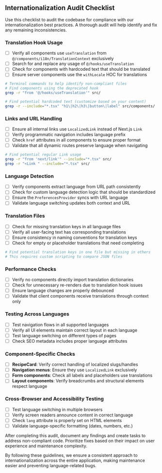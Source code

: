 ## Internationalization Audit Checklist

Use this checklist to audit the codebase for compliance with our internationalization best practices. A thorough audit will help identify and fix any remaining inconsistencies.

### Translation Hook Usage

- [ ] Verify all components use `useTranslation` from `@/components/i18n/TranslationContext` exclusively
- [ ] Search for and replace any usage of `@/hooks/useTranslation`
- [ ] Check for components with hardcoded text that should be translated
- [ ] Ensure server components use the `withLocale` HOC for translations

```bash
# Terminal commands to help identify non-compliant files
# Find components using the deprecated hook
grep -r "from '@/hooks/useTranslation'" src/

# Find potential hardcoded text (customize based on your content)
grep -r --include="*.tsx" "h1\|h2\|h3\|button\|label" src/components/
```

### Links and URL Handling

- [ ] Ensure all internal links use `LocalizedLink` instead of Next.js `Link`
- [ ] Verify programmatic navigation includes language prefix
- [ ] Check `href` attributes in all components to ensure proper format
- [ ] Validate that all dynamic routes preserve language when navigating

```bash
# Find potential regular Link usage
grep -r "from 'next/link'" --include="*.tsx" src/
grep -r "<Link " --include="*.tsx" src/
```

### Language Detection

- [ ] Verify components extract language from URL path consistently
- [ ] Check for custom language detection logic that should be standardized
- [ ] Ensure the `PreferencesProvider` syncs with URL language
- [ ] Validate language switching updates both context and URL

### Translation Files

- [ ] Check for missing translation keys in all language files
- [ ] Verify all user-facing text has corresponding translations
- [ ] Ensure consistency in naming conventions for translation keys
- [ ] Check for empty or placeholder translations that need completing

```bash
# Find potential translation keys in one file but missing in others
# This requires custom scripting to compare JSON files
```

### Performance Checks

- [ ] Verify no components directly import translation dictionaries
- [ ] Check for unnecessary re-renders due to translation hook issues
- [ ] Ensure language changes are properly debounced
- [ ] Validate that client components receive translations through context only

### Testing Across Languages

- [ ] Test navigation flows in all supported languages
- [ ] Verify all UI elements maintain correct layout in each language
- [ ] Test language switching on different types of pages
- [ ] Check SEO metadata includes proper language attributes

### Component-Specific Checks

- [ ] **RecipeCard**: Verify correct handling of localized slugs/handles
- [ ] **Navigation menus**: Ensure they use `LocalizedLink` exclusively
- [ ] **Form components**: Check all labels and placeholders use translations
- [ ] **Layout components**: Verify breadcrumbs and structural elements respect language

### Cross-Browser and Accessibility Testing

- [ ] Test language switching in multiple browsers
- [ ] Verify screen readers announce content in correct language
- [ ] Check `lang` attribute is properly set on HTML elements
- [ ] Validate language-specific formatting (dates, numbers, etc.)

After completing this audit, document any findings and create tasks to address non-compliant code. Prioritize fixes based on their impact on user experience and maintenance complexity.

By following these guidelines, we ensure a consistent approach to internationalization across the entire application, making maintenance easier and preventing language-related bugs. 